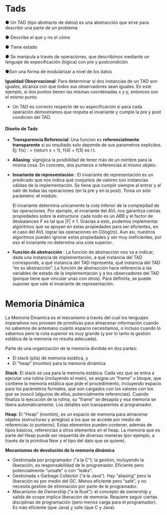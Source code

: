 # Tads
●  Un TAD (tipo abstracto de datos) es una abstracción que sirve para describir una
parte de un problema

● Describe el qué y no el cómo

● Tiene estado

● Se manipula a través de operaciones, que describimos mediante un lenguaje de especificación (lógica) con pre y postcondición
 
●Son una forma de modularizar a nivel de los datos

**Igualdad Observacional**: Para determinar si dos instancias de un TAD son iguales, alcanza con que todos sus observadores sean iguales. En este ejemplo, si dos puntos tienen las mismas coordenadas x y y, entonces son el mismo punto.

* Un TAD es correcto respecto de su especificación si para cada operación demostramos que respeta el invariante y cumple la pre y post condicion del TAD.


#### Diseño de Tads
* **Transparencia Referencial**: Una funcion es **referencialmente transparente** si su resultado solo depende de sus parametros explìcitos. Ej: f(x) : = {return x + 1}, f(4) + f(3) es r.t.
* **Aliasing**: signigica la posibilidad de tener más de un nombre para la misma cosa. En concreto, dos punteros o referencias al mismo objeto. 


* **Invariante de representación** : El invariante de representación es un predicado que nos indica qué conjuntos de valores son instancias válidas de la implementación. Se tiene que cumplir siempre al entrar y al salir de todas las operaciones (en la pre y en la post). Toma un sólo parámetro: el módulo.

  El invariante determina unicamente la cota inferior de la complejidad de las operaciones. Por ejemplo, el invariante del AVL nos garantiza ciertas propiedades sobre la estructura: cada nodo es un ABB y el factor de desbalanceo F es tal que |F| ≤ 1. Gracias a esto, podemos implementar algoritmos que se apoyan en estas propiedades para ser eficientes, en el caso del AVL lograr las operaciones en O(log(n)). Aun ası, nuestros algoritmos pueden ignorar estas propiedades y ser muy ineficientes, por eso el invariante no determina una cota superior.

* **Función de abstracción** : La función de abstracción nos va a indicar, dada una instancia de implementación, a qué instancia del TAD corresponde, a qué instancia del TAD representa, qué instancia del TAD “es su abstracción”. La función de abstracción hace referencia a las variables de estado de la 
implementación y a los observadores del TAD (porque tiene que vincular unas con otros). Para definirla, se puede suponer que vale el invariante de representación.

# Memoria Dinámica
La Memoria Dinamica es el mecanismo a travès del cual los lenguajes imperativos nos proveen de primitivas para almacenar información cuando no sabemos de antemano cuánto espacio necesitamos, o incluso cuando lo sabemos pero la cota superior es muy grande (y por lo tanto la gestión estática de la memoria no resulta adecuada).

Parte de una organización de la memoria dividida en dos partes:
* El stack (pila) de memoria estática, y
* El “heap” (montón) para la memoria dinámica

**Stack**: El stack se usa para la memoria estática. Cada vez que se entra a ejecutar una rutina (incluyendo el main), se asigna un “frame” o bloque, que contiene la memoria estática
que pide el procedimiento, incluyendo espacio para los parámetros formales, que son cargados con los valores con los que se invocó (algunos de ellos, potencialmente referencias). Cuando finaliza la ejecución de la rutina, su “frame” se desapila y
esa memoria se libera automáticamente. Los detalles son transparentes al programador.

**Heap**: El “Heap” (montón), es un espacio de memoria para almacenar objetos (estructuras y arreglos) a los que se accede por medio de referencias (o punteros). Estas elementos pueden contener, además de tipos básicos, referencias a otros elementos en el heap. La memoria que es parte del Heap puede ser requerida de diversas maneras (por ejemplo, a través de la primitiva New y el tipo del dato que se quiere).

**Mecanismos de devolución de la memoria dinámica**
* Gestionada por programador (“a la C”): la gestión, incluyendo la liberación, es responsabilidad de le programador. Eficiente pero potencialmente “unsafe” o con “leaks”.
* Gestionada x Garbage Collector (“a la Java”). Hay “aliasing” pero la liberación es por medio del GC. Menos eficiente pero “safe”, y no necesita gestión de eliminación por parte de le programador.
* Mecanismo de Ownership (“a la Rust”): el concepto de ownership y salida de scope implica liberación de memoria. Requiere seguir ciertas disciplinas de programación (pero menos carga para el programador). Es más eficiente (que Java) y safe (que C y Java).

